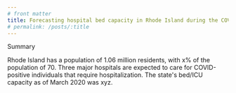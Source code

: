 ```yaml
---
# front matter
title: Forecasting hospital bed capacity in Rhode Island during the COVID-19 epidemic
# permalink: /posts/:title
---
```


Summary

Rhode Island has a population of 1.06 million residents, with x% of the population of 70. Three major hospitals are expected to care for COVID-positive individuals that require hospitalization. The state's bed/ICU capacity as of March 2020 was xyz.
